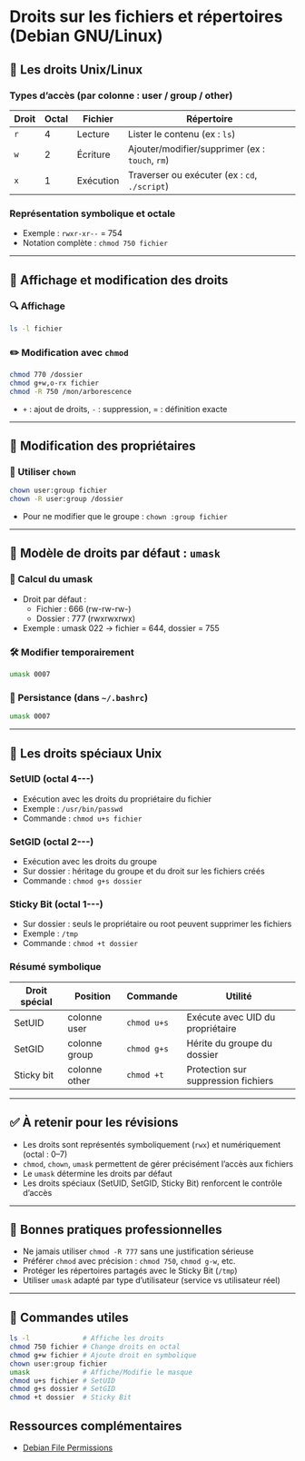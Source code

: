 # Droits sur les fichiers et répertoires (Debian GNU/Linux)

## 🔐 Les droits Unix/Linux

### Types d’accès (par colonne : user / group / other)

|Droit|Octal|Fichier|Répertoire|
|---|---|---|---|
|`r`|4|Lecture|Lister le contenu (ex : `ls`)|
|`w`|2|Écriture|Ajouter/modifier/supprimer (ex : `touch`, `rm`)|
|`x`|1|Exécution|Traverser ou exécuter (ex : `cd`, `./script`)|

### Représentation symbolique et octale

- Exemple : `rwxr-xr--` = 754
- Notation complète : `chmod 750 fichier`

---

## 📁 Affichage et modification des droits

### 🔍 Affichage

```bash
ls -l fichier
```

### ✏️ Modification avec `chmod`

```bash
chmod 770 /dossier
chmod g+w,o-rx fichier
chmod -R 750 /mon/arborescence
```

- `+` : ajout de droits, `-` : suppression, = : définition exacte

---

## 👤 Modification des propriétaires

### 🔧 Utiliser `chown`

```bash
chown user:group fichier
chown -R user:group /dossier
```

- Pour ne modifier que le groupe : `chown :group fichier`

---

## 🧩 Modèle de droits par défaut : `umask`

### 🧮 Calcul du umask

- Droit par défaut :
    - Fichier : 666 (rw-rw-rw-)
    - Dossier : 777 (rwxrwxrwx)
- Exemple : umask 022 → fichier = 644, dossier = 755

### 🛠️ Modifier temporairement

```bash
umask 0007
```

### 🔁 Persistance (dans `~/.bashrc`)

```bash
umask 0007
```

---

## 🧱 Les droits spéciaux Unix

### SetUID (octal 4---)

- Exécution avec les droits du propriétaire du fichier
- Exemple : `/usr/bin/passwd`
- Commande : `chmod u+s fichier`

### SetGID (octal 2---)

- Exécution avec les droits du groupe
- Sur dossier : héritage du groupe et du droit sur les fichiers créés
- Commande : `chmod g+s dossier`

### Sticky Bit (octal 1---)

- Sur dossier : seuls le propriétaire ou root peuvent supprimer les fichiers
- Exemple : `/tmp`
- Commande : `chmod +t dossier`

### Résumé symbolique

|Droit spécial|Position|Commande|Utilité|
|---|---|---|---|
|SetUID|colonne user|`chmod u+s`|Exécute avec UID du propriétaire|
|SetGID|colonne group|`chmod g+s`|Hérite du groupe du dossier|
|Sticky bit|colonne other|`chmod +t`|Protection sur suppression fichiers|

---

## ✅ À retenir pour les révisions

- Les droits sont représentés symboliquement (`rwx`) et numériquement (octal : 0–7)
- `chmod`, `chown`, `umask` permettent de gérer précisément l’accès aux fichiers
- Le `umask` détermine les droits par défaut
- Les droits spéciaux (SetUID, SetGID, Sticky Bit) renforcent le contrôle d’accès

---

## 📌 Bonnes pratiques professionnelles

- Ne jamais utiliser `chmod -R 777` sans une justification sérieuse
- Préférer `chmod` avec précision : `chmod 750`, `chmod g-w`, etc.
- Protéger les répertoires partagés avec le Sticky Bit (`/tmp`)
- Utiliser `umask` adapté par type d’utilisateur (service vs utilisateur réel)

---

## 🔗 Commandes utiles

```bash
ls -l             # Affiche les droits
chmod 750 fichier # Change droits en octal
chmod g+w fichier # Ajoute droit en symbolique
chown user:group fichier
umask             # Affiche/Modifie le masque
chmod u+s fichier # SetUID
chmod g+s dossier # SetGID
chmod +t dossier  # Sticky Bit
```

## Ressources complémentaires

- [Debian File Permissions](https://wiki.debian.org/FilePermissions)